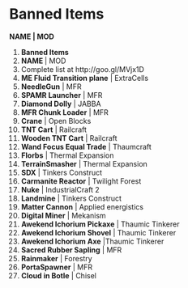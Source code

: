 <h1> Banned Items</h1>
<b>NAME | MOD </b>

<ol>
	<li><b>Banned Items</b></li>
	<li><b>NAME </b>| MOD</li>
	<li>Complete list at http://goo.gl/MVjx1D</li>
	<li><b>ME Fluid Transition plane</b> | ExtraCells </li>
	<li><b>NeedleGun</b> | MFR </li>
	<li><b>SPAMR Launcher</b> | MFR </li>
	<li><b>Diamond Dolly</b> | JABBA </li>
	<li><b>MFR Chunk Loader</b> | MFR </li>
	<li><b>Crane</b> | Open Blocks  </li>
	<li><b>TNT Cart</b> | Railcraft  </li>
	<li><b>Wooden TNT Cart</b> | Railcraft  </li>
	<li><b>Wand Focus Equal Trade</b> | Thaumcraft  </li>
	<li><b>Florbs</b> | Thermal Expansion </li>
	<li><b>TerrainSmasher</b> | Thermal Expansion </li>
	<li><b>SDX</b> | Tinkers Construct  </li>
	<li><b>Carmanite Reactor</b> | Twilight Forest  </li>
	<li><b>Nuke</b> | IndustrialCraft 2  </li>
	<li><b>Landmine</b> | Tinkers Construct  </li>
	<li><b>Matter Cannon</b> | Applied energistics  </li>
	<li><b>Digital Miner</b> | Mekanism  </li>
	<li><b>Awekend Ichorium Pickaxe</b> | Thaumic Tinkerer  </li>
	<li><b>Awekend Ichorium Shovel</b> | Thaumic Tinkerer  </li>
	<li><b>Awekend Ichorium Axe</b> |Thaumic Tinkerer  </li>
	<li><b>Sacred Rubber Sapling</b> | MFR </li>
	<li><b>Rainmaker</b> | Forestry  </li>
	<li><b>PortaSpawner</b> | MFR  </li>
	<li><b>Cloud in Botle</b> | Chisel  </li>
</ol>
